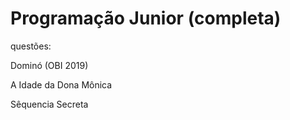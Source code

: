 # Programação Junior (completa)

questões:

Dominó (OBI 2019)

A Idade da Dona Mônica

Sêquencia Secreta
